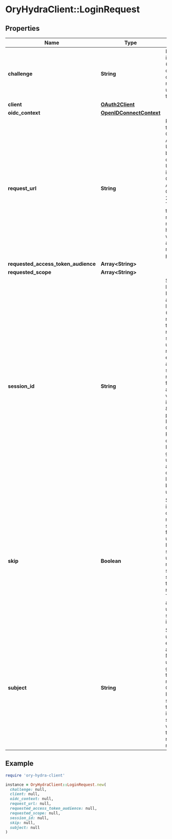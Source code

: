 # OryHydraClient::LoginRequest

## Properties

| Name | Type | Description | Notes |
| ---- | ---- | ----------- | ----- |
| **challenge** | **String** | ID is the identifier (\&quot;login challenge\&quot;) of the login request. It is used to identify the session. |  |
| **client** | [**OAuth2Client**](OAuth2Client.md) |  |  |
| **oidc_context** | [**OpenIDConnectContext**](OpenIDConnectContext.md) |  | [optional] |
| **request_url** | **String** | RequestURL is the original OAuth 2.0 Authorization URL requested by the OAuth 2.0 client. It is the URL which initiates the OAuth 2.0 Authorization Code or OAuth 2.0 Implicit flow. This URL is typically not needed, but might come in handy if you want to deal with additional request parameters. |  |
| **requested_access_token_audience** | **Array&lt;String&gt;** |  |  |
| **requested_scope** | **Array&lt;String&gt;** |  |  |
| **session_id** | **String** | SessionID is the login session ID. If the user-agent reuses a login session (via cookie / remember flag) this ID will remain the same. If the user-agent did not have an existing authentication session (e.g. remember is false) this will be a new random value. This value is used as the \&quot;sid\&quot; parameter in the ID Token and in OIDC Front-/Back- channel logout. It&#39;s value can generally be used to associate consecutive login requests by a certain user. | [optional] |
| **skip** | **Boolean** | Skip, if true, implies that the client has requested the same scopes from the same user previously. If true, you can skip asking the user to grant the requested scopes, and simply forward the user to the redirect URL.  This feature allows you to update / set session information. |  |
| **subject** | **String** | Subject is the user ID of the end-user that authenticated. Now, that end user needs to grant or deny the scope requested by the OAuth 2.0 client. If this value is set and &#x60;skip&#x60; is true, you MUST include this subject type when accepting the login request, or the request will fail. |  |

## Example

```ruby
require 'ory-hydra-client'

instance = OryHydraClient::LoginRequest.new(
  challenge: null,
  client: null,
  oidc_context: null,
  request_url: null,
  requested_access_token_audience: null,
  requested_scope: null,
  session_id: null,
  skip: null,
  subject: null
)
```

